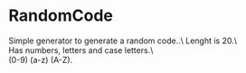 # RandomCode

Simple generator to generate a random code..\\
Lenght is 20.\\\
Has numbers, letters and case letters.\\\
(0-9) (a-z) (A-Z).

